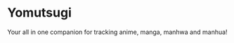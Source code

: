 # Yomutsugi
[logo]: https://github.com/JobertDev27/yomutsugi/Yomutsugi.png "yomutsugi"

Your all in one companion for tracking anime, manga, manhwa and manhua!